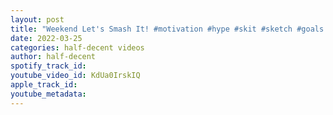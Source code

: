 ```yaml
---
layout: post
title: "Weekend Let's Smash It! #motivation #hype #skit #sketch #goals #gaming #twitch #weekend #sun #summer"
date: 2022-03-25
categories: half-decent videos
author: half-decent
spotify_track_id: 
youtube_video_id: KdUa0IrskIQ
apple_track_id: 
youtube_metadata: 
---
```

